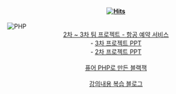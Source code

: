 #### <div align=center>[![Hits](https://hits.seeyoufarm.com/api/count/incr/badge.svg?url=https%3A%2F%2Fgithub.com%2FLDH1103&count_bg=%23A2DBEE&title_bg=%23EEA8CC&icon=github.svg&icon_color=%23E7E7E7&title=Hits&edge_flat=false)](https://hits.seeyoufarm.com)
</div>
<div>
  <img alt="PHP" src ="https://img.shields.io/badge/PHP-777BB4.svg?&style=for-the-badge&logo=PHP&logoColor=white"/>
</div>
<div align=center>
  <a href="https://github.com/PHP-506-airplane/PHP-506-airplane">2차 ~ 3차 팀 프로젝트 - 항공 예약 서비스</a>
  <br>
  - <a href="https://www.canva.com/design/DAFpsj82YXU/Hc7XI8i9ZYnJeciYjWgoEw/edit?analyticsCorrelationId=30ffea7a-d38d-407a-bece-e30ad7fc1705">3차 프로젝트 PPT</a>
  <br>
  - <a href="https://www.canva.com/design/DAFnEX5iQKM/-WBYP7QO0kpcYiApSAmmCw/edit?analyticsCorrelationId=75b306ce-d404-44cc-a359-c0f9737da448">2차 프로젝트 PPT</a>
  <br>
  <br>
  <a href="http://ldh1103.dothome.co.kr/blackjack.php">퓨어 PHP로 만든 블랙잭</a>
  <br>
  <br>
  <a href="https://ldh1123.tistory.com/">강의내용 복습 블로그</a>
  <br>
  <br>
</div>

